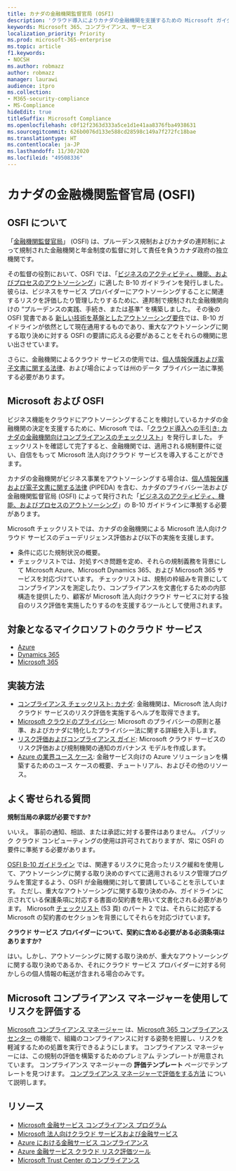 ```yaml
---
title: カナダの金融機関監督官局 (OSFI)
description: 'クラウド導入によりカナダの金融機関を支援するための Microsoft ガイダンスです。 '
keywords: Microsoft 365、コンプライアンス、サービス
localization_priority: Priority
ms.prod: microsoft-365-enterprise
ms.topic: article
f1.keywords:
- NOCSH
ms.author: robmazz
author: robmazz
manager: laurawi
audience: itpro
ms.collection:
- M365-security-compliance
- MS-Compliance
hideEdit: true
titleSuffix: Microsoft Compliance
ms.openlocfilehash: c0f12f2363d333a5ce1d1e41aa8376fba4938631
ms.sourcegitcommit: 626b0076d133e588cd28598c149a7f272fc18bae
ms.translationtype: HT
ms.contentlocale: ja-JP
ms.lasthandoff: 11/30/2020
ms.locfileid: "49508336"
---
```

# <a name="office-of-the-superintendent-of-financial-institutions-osfi-canada"></a>カナダの金融機関監督官局 (OSFI)

## <a name="about-the-osfi"></a>OSFI について

「[金融機関監督官局](https://www.osfi-bsif.gc.ca/Eng/Pages/default.aspx)」 (OSFI) は、プルーデンス規制およびカナダの連邦制によって規制された金融機関と年金制度の監督に対して責任を負うカナダ政府の独立機関です。

その監督の役割において、OSFI では、「[ビジネスのアクティビティ、機能、およびプロセスのアウトソーシング](https://www.osfi-bsif.gc.ca/Eng/fi-if/rg-ro/gdn-ort/gl-ld/Pages/b10.aspx)」に適した B-10 ガイドラインを発行しました。 彼らは、ビジネスをサービス プロバイダーにアウトソーシングすることに関連するリスクを評価したり管理したりするために、連邦制で規制された金融機関向けの “プルーデンスの実践、手続き、または基準” を構築しました。 その後の OSFI 覚書である [新しい技術を基盤としたアウトソーシング要件](https://www.osfi-bsif.gc.ca/Eng/fi-if/rg-ro/gdn-ort/gl-ld/Pages/cldcmp.aspx)では、B-10 ガイドラインが依然として現在通用するものであり、重大なアウトソーシングに関する取り決めに対する OSFI の要請に応える必要があることをそれらの機関に思い出させています。

さらに、金融機関によるクラウド サービスの使用では、[個人情報保護および電子文書に関する法律](https://www.priv.gc.ca/en/privacy-topics/privacy-laws-in-canada/the-personal-information-protection-and-electronic-documents-act-pipeda/)、および場合によっては州のデータ プライバシー法に準拠する必要があります。

## <a name="microsoft-and-osfi"></a>Microsoft および OSFI

ビジネス機能をクラウドにアウトソーシングすることを検討しているカナダの金融機関の決定を支援するために、Microsoft では、「[クラウド導入への手引き: カナダの金融機関向けコンプライアンスのチェックリスト](https://aka.ms/Azure-Canada-Compliance)」を発行しました。 チェックリストを確認して完了すると、金融機関では、適用される規制要件に従い、自信をもって Microsoft 法人向けクラウド サービスを導入することができます。

カナダの金融機関がビジネス事業をアウトソーシングする場合は、[個人情報保護および電子文書に関する法律](https://www.priv.gc.ca/en/privacy-topics/privacy-laws-in-canada/the-personal-information-protection-and-electronic-documents-act-pipeda/) (PIPEDA) を含む、カナダのプライバシー法および金融機関監督官局 (OSFI) によって発行された「[ビジネスのアクティビティ、機能、およびプロセスのアウトソーシング](https://www.osfi-bsif.gc.ca/Eng/fi-if/rg-ro/gdn-ort/gl-ld/Pages/b10.aspx)」の B-10 ガイドラインに準拠する必要があります。

Microsoft チェックリストでは、カナダの金融機関による Microsoft 法人向けクラウド サービスのデューデリジェンス評価および以下の実施を支援します。

- 条件に応じた規制状況の概要。
- チェックリストでは、対処すべき問題を定め、それらの規制義務を背景にして Microsoft Azure、Microsoft Dynamics 365、および Microsoft 365 サービスを対応づけています。 チェックリストは、規制の枠組みを背景にしてコンプライアンスを測定したり、コンプライアンスを文書化するための内部構造を提供したり、顧客が Microsoft 法人向けクラウド サービスに対する独自のリスク評価を実施したりするのを支援するツールとして使用されます。

## <a name="microsoft-in-scope-cloud-services"></a>対象となるマイクロソフトのクラウド サービス

- [Azure](https://aka.ms/AzureCompliance)
- [Dynamics 365](https://aka.ms/d365-compliance-list)
- [Microsoft 365](https://aka.ms/o365-compliance-framework)

## <a name="how-to-implement"></a>実装方法

- [コンプライアンス チェックリスト: カナダ](https://aka.ms/Azure-Canada-Compliance): 金融機関は、Microsoft 法人向けクラウド サービスのリスク評価を実施するヘルプを取得できます。
- [Microsoft クラウドのプライバシー](https://aka.ms/MCSPrivacy): Microsoft のプライバシーの原則と基準、およびカナダに特化したプライバシー法に関する詳細を入手します。
- [リスク評価およびコンプライアンス ガイド](https://aka.ms/RiskGovernanceGuide): Microsoft クラウド サービスのリスク評価および規制機関の通知のガバナンス モデルを作成します。
- [Azure の業界ユース ケース](https://docs.microsoft.com/azure/industry/financial/): 金融サービス向けの Azure ソリューションを構築するためのユース ケースの概要、チュートリアル、およびその他のリソース。

## <a name="frequently-asked-questions"></a>よく寄せられる質問

**規制当局の承認が必要ですか?**

いいえ。 事前の通知、相談、または承認に対する要件はありません。 パブリック クラウド コンピューティングの使用は許可されておりますが、常に OSFI の要件に準拠する必要があります。

[OSFI B-10 ガイドライン](https://www.osfi-bsif.gc.ca/Eng/fi-if/rg-ro/gdn-ort/gl-ld/Pages/b10.aspx) では、関連するリスクに見合ったリスク緩和を使用して、アウトソーシングに関する取り決めのすべてに適用されるリスク管理プログラムを策定するよう、OSFI が金融機関に対して要請していることを示しています。 ただし、重大なアウトソーシングに関する取り決めのみ、ガイドラインに示されている保護条項に対応する書面の契約書を用いて文書化される必要があります。 Microsoft [チェックリスト](https://aka.ms/Azure-Canada-Compliance) (53 頁) のパート 2 では、それらに対応する Microsoft の契約書のセクションを背景にしてそれらを対応づけています。

**クラウド サービス プロバイダーについて、契約に含める必要がある必須条項はありますか?**

はい。しかし、アウトソーシングに関する取り決めが、重大なアウトソーシングに関する取り決めであるか、それにクラウド サービス プロバイダーに対する何かしらの個人情報の転送が含まれる場合のみです。

## <a name="use-microsoft-compliance-manager-to-assess-your-risk"></a>Microsoft コンプライアンス マネージャーを使用してリスクを評価する

[Microsoft コンプライアンス マネージャー](https://docs.microsoft.com/microsoft-365/compliance/compliance-manager) は、[Microsoft 365 コンプライアンス センター](https://docs.microsoft.com/microsoft-365/compliance/microsoft-365-compliance-center) の機能で、組織のコンプライアンスに対する姿勢を把握し、リスクを軽減するための処置を実行できるようにします。 コンプライアンス マネージャーには、この規制の評価を構築するためのプレミアム テンプレートが用意されています。 コンプライアンス マネージャーの **評価テンプレート** ページでテンプレートを見つけます。 [コンプライアンス マネージャーで評価をする方法](https://docs.microsoft.com/microsoft-365/compliance/compliance-manager-assessments) について説明します。

## <a name="resources"></a>リソース

- [Microsoft 金融サービス コンプライアンス プログラム](https://aka.ms/FSCP-Print)
- [Microsoft 法人向けクラウド サービスおよび金融サービス](https://www.microsoft.com/trustcenter/cloudservices/financialservices)
- [Azure における金融サービス コンプライアンス](https://azure.microsoft.com/resources/videos/azurecon-2015-financial-services-compliance-in-azure/)
- [Azure 金融サービス クラウド リスク評価ツール](https://aka.ms/FFIEC-CSDT)
- [Microsoft Trust Center のコンプライアンス](https://www.microsoft.com/trust-center/compliance/compliance-overview)
